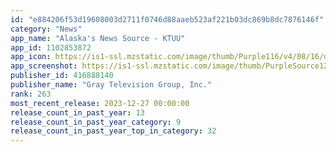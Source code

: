 ```yaml
---
id: "e884206f53d19608003d2711f0746d88aaeb523af221b03dc869b8dc7876146f"
category: "News"
app_name: "Alaska's News Source - KTUU"
app_id: 1102853872
app_icon: https://is1-ssl.mzstatic.com/image/thumb/Purple116/v4/08/16/d1/0816d132-ce7d-6b85-17c1-af542292f819/AppIcon-1x_U007emarketing-0-7-0-0-85-220-0.png/1024x1024bb.png
app_screenshot: https://is1-ssl.mzstatic.com/image/thumb/PurpleSource126/v4/25/22/f0/2522f026-da9a-149d-7f08-34f6d7e9c850/97793870-f291-4911-8680-ca7070e4988a_ios_iphonexs_home.jpg/1242x2688bb.png
publisher_id: 416888140
publisher_name: "Gray Television Group, Inc."
rank: 263
most_recent_release: 2023-12-27 00:00:00
release_count_in_past_year: 13
release_count_in_past_year_category: 9
release_count_in_past_year_top_in_category: 32
---
```

